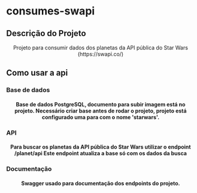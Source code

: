 # consumes-swapi

## Descrição do Projeto
  <p align="center">Projeto para consumir dados dos planetas da API pública do Star Wars (https://swapi.co/)</p>

## Como usar a api
### Base de dados
  <h4 align="center"> 
  	Base de dados PostgreSQL, documento para subir imagem está no projeto.
    Necessário criar base antes de rodar o projeto, projeto está configurado uma para com o nome 'starwars'.
  </h4>
  
### API
  <h4 align="center"> 
  	Para buscar os planetas da API pública do Star Wars utilizar o endpoint /planet/api
    Este endpoint atualiza a base só com os dados da busca
  </h4>
  
### Documentação
  <h4 align="center"> 
  	Swagger usado para documentação dos endpoints do projeto.
  </h4>
